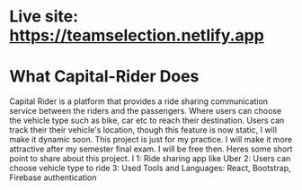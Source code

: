 # Live site: https://teamselection.netlify.app 

# What Capital-Rider Does

Capital Rider is a platform that provides a ride sharing communication service between the riders and the passengers. Where users can choose the vehicle type such as bike, car etc to reach their destination. Users can track their their vehicle's location, though this feature is now static, I will make it dynamic soon. 
This project is just for my practice. I will make it more attractive after my semester final exam. I will be free then. 
Heres some short point to share about this project. I
1: Ride sharing app like Uber
2: Users can choose vehicle type to ride
3: Used Tools and Languages: React, Bootstrap, Firebase authentication 

